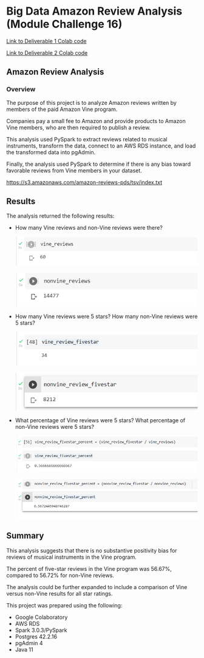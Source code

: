# Big Data Amazon Review Analysis (Module Challenge 16)

[Link to Deliverable 1 Colab code](Amazon_Reviews_ETL.ipynb)

[Link to Deliverable 2 Colab code](Vine_Review_Analysis.ipynb)

## Amazon Review Analysis

### Overview
The purpose of this project is to analyze Amazon reviews written by members of the paid Amazon Vine program.

Companies pay a small fee to Amazon and provide products to Amazon Vine members, who are then required to publish a review.

This analysis used PySpark to extract reviews related to musical instruments, transform the data, connect to an AWS RDS instance, and load the transformed data into pgAdmin. 

Finally, the analysis used PySpark to determine if there is any bias toward favorable reviews from Vine members in your dataset. 

https://s3.amazonaws.com/amazon-reviews-pds/tsv/index.txt

## Results

The analysis returned the following results:

* How many Vine reviews and non-Vine reviews were there?

  ![Vine_Reviews](vine_reviews.PNG)
  
  ![Nonvine_Reviews](nonvine_reviews.PNG)


* How many Vine reviews were 5 stars? How many non-Vine reviews were 5 stars?

  ![Vine_Reviews_Fivestar](vine_reviews_fivestar.PNG)

  ![Nonvine_Reviews_Fivestar](nonvine_reviews_fivestar.PNG)


* What percentage of Vine reviews were 5 stars? What percentage of non-Vine reviews were 5 stars?

  ![Vine_Reviews_Fivestar_Percent](vine_percent.PNG)

  ![Nonvine_Reviews_Fivestar_Percent](nonvine_percent.PNG)


## Summary

This analysis suggests that there is no substantive positivity bias for reviews of musical instruments in the Vine program.

The percent of five-star reviews in the Vine program was 56.67%, compared to 56.72% for non-Vine reviews.

The analysis could be further expanded to include a comparison of Vine versus non-Vine results for all star ratings.


This project was prepared using the following:
* Google Colaboratory
* AWS RDS
* Spark 3.0.3/PySpark
* Postgres 42.2.16
* pgAdmin 4
* Java 11

